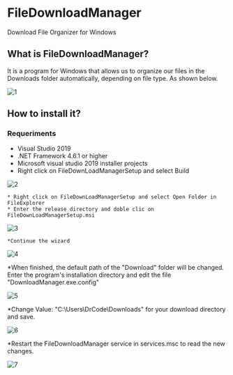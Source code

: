 # FileDownloadManager
Download File Organizer for Windows

## What is FileDownloadManager?
It is a program for Windows that allows us to organize our files in the Downloads folder automatically, depending on file type.
As shown below.

![1](https://user-images.githubusercontent.com/47802830/89145583-7ce71980-d50e-11ea-88b9-e1e9463bea18.PNG)

## How to install it?
### Requeriments
   * Visual Studio 2019
   * .NET Framework 4.6.1 or higher
   * Microsoft visual studio 2019 installer projects
   * Right click on FileDownLoadManagerSetup and select Build
   
![2](https://user-images.githubusercontent.com/47802830/89145861-3645ef00-d50f-11ea-99c9-a59b1a3c7fb7.PNG)

    * Right click on FileDownLoadManagerSetup and select Open Folder in FileExplorer
    * Enter the release directory and doble clic on FileDownLoadManagerSetup.msi
    
![3](https://user-images.githubusercontent.com/47802830/89146289-7f4a7300-d510-11ea-8311-fccd79f94086.PNG)
    
    
    *Continue the wizard
    
![4](https://user-images.githubusercontent.com/47802830/89146458-07307d00-d511-11ea-97db-975d8cece064.PNG)

   *When finished, the default path of the "Download" folder will be changed. Enter the program's installation directory and edit the file "DownloadManager.exe.config"

![5](https://user-images.githubusercontent.com/47802830/89146726-c4bb7000-d511-11ea-9631-ddbb18f234a4.PNG)

  *Change Value: "C:\Users\DrCode\Downloads\" for your download directory and save.

![6](https://user-images.githubusercontent.com/47802830/89146872-47dcc600-d512-11ea-8802-6da6f8cc677e.PNG)

  *Restart the FileDownloadManager service in services.msc to read the new changes.
  
![7](https://user-images.githubusercontent.com/47802830/89147014-c174b400-d512-11ea-858c-57a3eff4df16.PNG)
